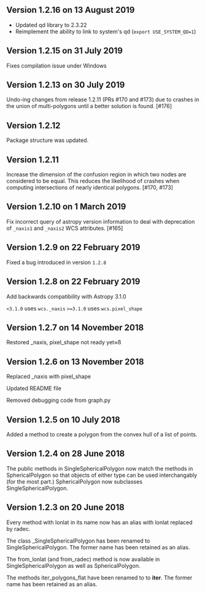 ## Version 1.2.16 on 13 August 2019

- Updated qd library to 2.3.22
- Reimplement the ability to link to system's qd (``export USE_SYSTEM_QD=1``)


## Version 1.2.15 on 31 July 2019

Fixes compilation issue under Windows


## Version 1.2.13 on 30 July 2019

Undo-ing changes from release 1.2.11 (PRs #170 and #173) due to crashes in the
union of multi-polygons until a better solution is found. [#176]

## Version 1.2.12

Package structure was updated.


## Version 1.2.11

Increase the dimension of the confusion region in which two nodes are
considered to be equal. This reduces the likelihood of crashes when
computing intersections of nearly identical polygons. [#170, #173]


## Version 1.2.10 on 1 March 2019

Fix incorrect query of astropy version information to deal with
deprecation of ``_naxis1`` and ``_naxis2`` WCS attributes. [#165]


## Version 1.2.9 on 22 February 2019

Fixed a bug introduced in version ``1.2.8``


## Version 1.2.8 on 22 February 2019

Add backwards compatibility with Astropy 3.1.0

`<3.1.0` uses `wcs._naxis`
`>=3.1.0` uses `wcs.pixel_shape`


## Version 1.2.7 on 14 November 2018

Restored _naxis, pixel_shape not ready yet≈ß


## Version 1.2.6 on 13 November 2018

Replaced _naxis with pixel_shape

Updated README file

Removed debugging code from graph.py

## Version 1.2.5 on 10 July 2018

Added a method to create a polygon from the convex hull of a list
of points.

## Version 1.2.4 on 28 June 2018

The public methods in SingleSphericalPolygon now match the methods in
SphericalPolygon so that objects of either type can be used
interchangably (for the most part.) SphericalPolygon now subclasses
SingleSphericalPolygon.

## Version 1.2.3 on 20 June 2018

Every method with lonlat in its name now has an alias with lonlat
replaced by radec.

The class _SingleSphericalPolygon has been renamed to
SingleSphericalPolygon. The former name has been retained as an alias.

The from_lonlat (and from_radec) method is now available in
SingleSphericalPolygon as well as SphericalPolygon.

The methods iter_polygons_flat have been renamed to to __iter__. The
former name has been retained as an alias.

